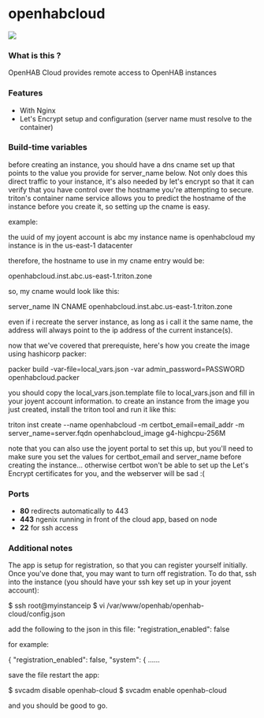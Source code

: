 # openhabcloud

![](https://i.goopics.net/nI.png)

### What is this ?

OpenHAB Cloud provides remote access to OpenHAB instances

### Features

- With Nginx
- Let's Encrypt setup and configuration (server name must resolve to the container)

### Build-time variables

before creating an instance, you should have a dns cname set up that points to the value you
provide for server_name below. Not only does this direct traffic to your instance, it's also
needed by let's encrypt so that it can verify that you have control over the hostname you're
attempting to secure. triton's container name service allows you to predict the hostname of 
the instance before you create it, so setting up the cname is easy.

example:  

  the uuid of my joyent account is abc
  my instance name is openhabcloud
  my instance is in the us-east-1 datacenter

therefore, the hostname to use in my cname entry would be:

  openhabcloud.inst.abc.us-east-1.triton.zone

so, my cname would look like this:

  server_name IN CNAME openhabcloud.inst.abc.us-east-1.triton.zone

even if i recreate the server instance, as long as i call it the same name, the address will
always point to the ip address of the current instance(s).

now that we've covered that prerequiste, here's how you create the image using hashicorp packer:

packer build  -var-file=local_vars.json -var admin_password=PASSWORD  openhabcloud.packer 

you should copy the local_vars.json.template file to local_vars.json and fill in your joyent account
information. to create an instance from the image you just created, install the triton tool and run it like this:

triton inst create --name openhabcloud -m certbot_email=email_addr -m server_name=server.fqdn openhabcloud_image g4-highcpu-256M

note that you can also use the joyent portal to set this up, but you'll need to make sure you set
the values for certbot_email and server_name before creating the instance... otherwise certbot won't
be able to set up the Let's Encrypt certificates for you, and the webserver will be sad :(

### Ports

- **80** redirects automatically to 443
- **443** ngenix running in front of the cloud app, based on node
- **22** for ssh access

### Additional notes

The app is setup for registration, so that you can register yourself initially. Once you've done that,
you may want to turn off registration. To do that, ssh into the instance (you should have your ssh
key set up in your joyent account):

$ ssh root@myinstanceip
$ vi /var/www/openhab/openhab-cloud/config.json

add the following to the json in this file:
  "registration_enabled": false

for example:

  {
    "registration_enabled": false,
    "system": {
        ......

save the file
restart the app:

$ svcadm disable openhab-cloud
$ svcadm enable openhab-cloud

and you should be good to go.
